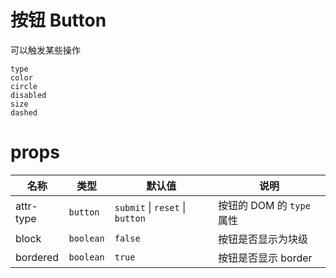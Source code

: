 # 按钮 Button

可以触发某些操作

```demo
type
color
circle
disabled
size
dashed
```

# props

| 名称 | 类型 | 默认值 | 说明 |
| --- | --- | --- | --- |
| attr-type | `button` | `submit` \| `reset` \| `button` | 按钮的 DOM 的 `type` 属性 |
| block | `boolean` | `false` | 按钮是否显示为块级 |
| bordered | `boolean` | `true` | 按钮是否显示 border |

